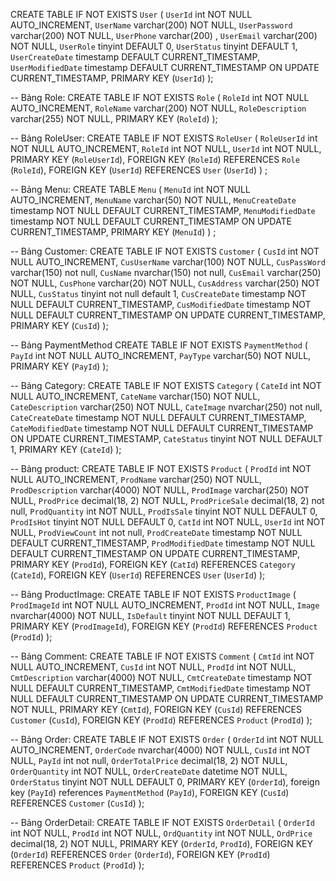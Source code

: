 CREATE TABLE IF NOT EXISTS `User` (
  `UserId` int NOT NULL AUTO_INCREMENT,
  `UserName` varchar(200) NOT NULL,
  `UserPassword` varchar(200) NOT NULL,
  `UserPhone` varchar(200) ,
  `UserEmail` varchar(200) NOT NULL,
  `UserRole` tinyint  DEFAULT 0,
  `UserStatus` tinyint  DEFAULT 1,
  `UserCreateDate` timestamp  DEFAULT CURRENT_TIMESTAMP,
  `UserModifiedDate` timestamp  DEFAULT CURRENT_TIMESTAMP ON UPDATE CURRENT_TIMESTAMP,
  PRIMARY KEY (`UserId`)
);

 -- Bảng Role:
 CREATE TABLE IF NOT EXISTS `Role` (
  `RoleId` int NOT NULL AUTO_INCREMENT,
  `RoleName` varchar(200) NOT NULL,
  `RoleDescription` varchar(255) NOT NULL,
  PRIMARY KEY (`RoleId`)
);

-- Bảng RoleUser:
CREATE TABLE IF NOT EXISTS `RoleUser` (
  `RoleUserId` int NOT NULL AUTO_INCREMENT,
  `RoleId` int NOT NULL,
  `UserId` int NOT NULL,
  PRIMARY KEY (`RoleUserId`),
  FOREIGN KEY (`RoleId`) REFERENCES `Role` (`RoleId`),
  FOREIGN KEY (`UserId`) REFERENCES `User` (`UserId`)
) ;


-- Bảng Menu:
CREATE TABLE `Menu` (
  `MenuId` int NOT NULL AUTO_INCREMENT,
  `MenuName` varchar(50) NOT NULL,
  `MenuCreateDate` timestamp NOT NULL DEFAULT CURRENT_TIMESTAMP,
  `MenuModifiedDate` timestamp NOT NULL DEFAULT CURRENT_TIMESTAMP ON UPDATE CURRENT_TIMESTAMP,
  PRIMARY KEY (`MenuId`)
) ;


-- Bảng Customer:
CREATE TABLE IF NOT EXISTS `Customer` (
  `CusId` int NOT NULL AUTO_INCREMENT,
  `CusUserName` varchar(100) NOT NULL,
  `CusPassWord` varchar(150) not null,
  `CusName` nvarchar(150) not null,
  `CusEmail` varchar(250) NOT NULL,
  `CusPhone` varchar(20) NOT NULL,
  `CusAddress` varchar(250) NOT NULL,
  `CusStatus` tinyint not null default 1,
  `CusCreateDate` timestamp NOT NULL DEFAULT CURRENT_TIMESTAMP,
  `CusModifiedDate` timestamp NOT NULL DEFAULT CURRENT_TIMESTAMP ON UPDATE CURRENT_TIMESTAMP,
  PRIMARY KEY (`CusId`)
);

-- Bảng PaymentMethod
CREATE TABLE IF NOT EXISTS `PaymentMethod` (
  `PayId` int NOT NULL AUTO_INCREMENT,
  `PayType` varchar(50) NOT NULL,
  PRIMARY KEY (`PayId`)
); 

-- Bảng Category:
CREATE TABLE IF NOT EXISTS `Category` (
  `CateId` int NOT NULL AUTO_INCREMENT,
  `CateName` varchar(150) NOT NULL,
  `CateDescription` varchar(250) NOT NULL,
  `CateImage` nvarchar(250) not null, 
  `CateCreateDate` timestamp NOT NULL DEFAULT CURRENT_TIMESTAMP,
  `CateModifiedDate` timestamp NOT NULL DEFAULT CURRENT_TIMESTAMP ON UPDATE CURRENT_TIMESTAMP,
  `CateStatus` tinyint NOT NULL DEFAULT 1,
  PRIMARY KEY (`CateId`)
);

-- Bảng product:
CREATE TABLE IF NOT EXISTS `Product` (
  `ProdId` int NOT NULL AUTO_INCREMENT,
  `ProdName` varchar(250) NOT NULL,
  `ProdDescription` varchar(4000) NOT NULL,
  `ProdImage` varchar(250) NOT NULL,
  `ProdPrice` decimal(18, 2) NOT NULL,
  `ProdPriceSale` decimal(18, 2) not null,
  `ProdQuantity` int NOT NULL,
  `ProdIsSale` tinyint NOT NULL DEFAULT 0,
  `ProdIsHot` tinyint NOT NULL DEFAULT 0,
  `CatId` int NOT NULL,
  `UserId` int NOT NULL,
  `ProdViewCount` int not null,
  `ProdCreateDate` timestamp NOT NULL DEFAULT CURRENT_TIMESTAMP,
  `ProdModifiedDate`  timestamp NOT NULL DEFAULT CURRENT_TIMESTAMP ON UPDATE CURRENT_TIMESTAMP,
  PRIMARY KEY (`ProdId`),
  FOREIGN KEY (`CatId`) REFERENCES `Category` (`CateId`),
  FOREIGN KEY (`UserId`) REFERENCES `User` (`UserId`)
);


-- Bảng ProductImage:
CREATE TABLE IF NOT EXISTS `ProductImage` (
  `ProdImageId` int NOT NULL AUTO_INCREMENT,
  `ProdId` int NOT NULL,
  `Image` nvarchar(4000) NOT NULL,
  `IsDefault` tinyint NOT NULL DEFAULT 1,
  PRIMARY KEY (`ProdImageId`),
  FOREIGN KEY (`ProdId`) REFERENCES `Product` (`ProdId`)
);


-- Bảng Comment: 
CREATE TABLE IF NOT EXISTS `Comment` (
  `CmtId` int NOT NULL AUTO_INCREMENT,
  `CusId` int NOT NULL,
  `ProdId` int NOT NULL,
  `CmtDescription` varchar(4000) NOT NULL,
  `CmtCreateDate` timestamp NOT NULL DEFAULT CURRENT_TIMESTAMP,
  `CmtModifiedDate` timestamp NOT NULL DEFAULT CURRENT_TIMESTAMP ON UPDATE CURRENT_TIMESTAMP NOT NULL,
  PRIMARY KEY (`CmtId`),
  FOREIGN KEY (`CusId`) REFERENCES `Customer` (`CusId`),
  FOREIGN KEY (`ProdId`) REFERENCES `Product` (`ProdId`)
);

-- Bảng Order: 
CREATE TABLE IF NOT EXISTS `Order` (
  `OrderId` int NOT NULL AUTO_INCREMENT,
   `OrderCode` nvarchar(4000) NOT NULL,
  `CusId` int NOT NULL,
  `PayId` int not null,
  `OrderTotalPrice` decimal(18, 2) NOT NULL,
  `OrderQuantity` int NOT NULL,
  `OrderCreateDate` datetime NOT NULL,
  `OrderStatus` tinyint NOT NULL DEFAULT 0,
  PRIMARY KEY (`OrderId`),
  foreign key (`PayId`) references `PaymentMethod` (`PayId`),
  FOREIGN KEY (`CusId`) REFERENCES `Customer` (`CusId`)
);

-- Bảng OrderDetail:
CREATE TABLE IF NOT EXISTS `OrderDetail` (
  `OrderId` int NOT NULL,
  `ProdId` int NOT NULL,
  `OrdQuantity` int NOT NULL,
  `OrdPrice` decimal(18, 2) NOT NULL,
  PRIMARY KEY (`OrderId`, `ProdId`),
  FOREIGN KEY (`OrderId`) REFERENCES `Order` (`OrderId`),
  FOREIGN KEY (`ProdId`) REFERENCES `Product` (`ProdId`)
);
